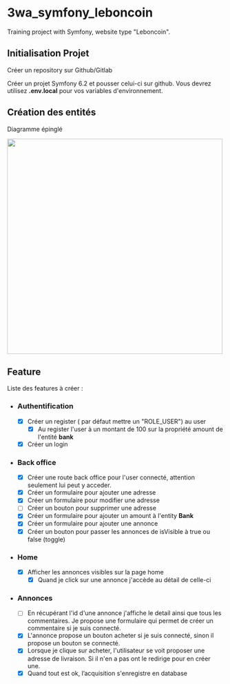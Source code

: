 # 3wa_symfony_leboncoin

Training project with Symfony, website type "Leboncoin".

## Initialisation Projet
Créer un repository sur Github/Gitlab

Créer un projet Symfony 6.2 et pousser celui-ci sur github. Vous devrez utilisez **.env.local** pour vos variables d'environnement.

## Création des entités

Diagramme épinglé

<img src="https://user-images.githubusercontent.com/75724762/230405068-ac0b4384-7ef4-4544-bfa1-45f4b479f631.png" width=500)>

## Feature

Liste des features à créer : 

- ### Authentification
  - [x] Créer un register ( par défaut mettre un "ROLE_USER") au user
    - [x] Au register l'user à un montant de 100 sur la propriété amount de l'entité **bank**
  - [x] Créer un login

- ### Back office
  - [x] Créer une route back office pour l'user connecté, attention seulement lui peut y acceder.
  - [x] Créer un formulaire pour ajouter une adresse
  - [x] Créer un formulaire pour modifier une adresse
  - [ ] Créer un bouton pour supprimer une adresse
  - [x] Créer un formulaire pour ajouter un amount à l'entity **Bank**
  - [x] Créer un formulaire pour ajouter une annonce
  - [x] Créer un bouton pour passer les annonces de isVisible à true ou false (toggle)

- ### Home 
  - [x] Afficher les annonces visibles sur la page home
    - [x] Quand je click sur une annonce j'accède au détail de celle-ci

- ### Annonces
  - [ ] En récupérant l'id d'une annonce j'affiche le detail ainsi que tous les commentaires. Je propose une formulaire qui permet de créer un commentaire si je suis connecté.
  - [X] L'annonce propose un bouton acheter si je suis connecté, sinon il propose un bouton se connecté.
  - [X] Lorsque je clique sur acheter, l'utilisateur se voit proposer une adresse de livraison. Si il n'en a pas ont le redirige pour en créer une.
  - [X] Quand tout est ok, l’acquisition s'enregistre en database